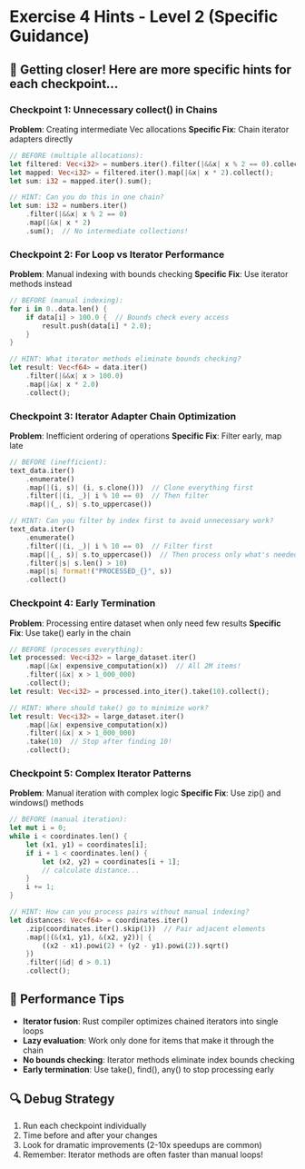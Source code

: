 # Exercise 4 Hints - Level 2 (Specific Guidance)

## 🎯 Getting closer! Here are more specific hints for each checkpoint...

### Checkpoint 1: Unnecessary collect() in Chains
**Problem**: Creating intermediate Vec allocations
**Specific Fix**: Chain iterator adapters directly
```rust
// BEFORE (multiple allocations):
let filtered: Vec<i32> = numbers.iter().filter(|&&x| x % 2 == 0).collect();
let mapped: Vec<i32> = filtered.iter().map(|&x| x * 2).collect();
let sum: i32 = mapped.iter().sum();

// HINT: Can you do this in one chain?
let sum: i32 = numbers.iter()
    .filter(|&&x| x % 2 == 0)
    .map(|&x| x * 2)
    .sum();  // No intermediate collections!
```

### Checkpoint 2: For Loop vs Iterator Performance
**Problem**: Manual indexing with bounds checking
**Specific Fix**: Use iterator methods instead
```rust
// BEFORE (manual indexing):
for i in 0..data.len() {
    if data[i] > 100.0 {  // Bounds check every access
        result.push(data[i] * 2.0);
    }
}

// HINT: What iterator methods eliminate bounds checking?
let result: Vec<f64> = data.iter()
    .filter(|&&x| x > 100.0)
    .map(|&x| x * 2.0)
    .collect();
```

### Checkpoint 3: Iterator Adapter Chain Optimization
**Problem**: Inefficient ordering of operations
**Specific Fix**: Filter early, map late
```rust
// BEFORE (inefficient):
text_data.iter()
    .enumerate()
    .map(|(i, s)| (i, s.clone()))  // Clone everything first
    .filter(|(i, _)| i % 10 == 0)  // Then filter
    .map(|(_, s)| s.to_uppercase())

// HINT: Can you filter by index first to avoid unnecessary work?
text_data.iter()
    .enumerate()
    .filter(|(i, _)| i % 10 == 0)  // Filter first
    .map(|(_, s)| s.to_uppercase())  // Then process only what's needed
    .filter(|s| s.len() > 10)
    .map(|s| format!("PROCESSED_{}", s))
    .collect()
```

### Checkpoint 4: Early Termination
**Problem**: Processing entire dataset when only need few results
**Specific Fix**: Use take() early in the chain
```rust
// BEFORE (processes everything):
let processed: Vec<i32> = large_dataset.iter()
    .map(|&x| expensive_computation(x))  // All 2M items!
    .filter(|&x| x > 1_000_000)
    .collect();
let result: Vec<i32> = processed.into_iter().take(10).collect();

// HINT: Where should take() go to minimize work?
let result: Vec<i32> = large_dataset.iter()
    .map(|&x| expensive_computation(x))
    .filter(|&x| x > 1_000_000)
    .take(10)  // Stop after finding 10!
    .collect();
```

### Checkpoint 5: Complex Iterator Patterns
**Problem**: Manual iteration with complex logic
**Specific Fix**: Use zip() and windows() methods
```rust
// BEFORE (manual iteration):
let mut i = 0;
while i < coordinates.len() {
    let (x1, y1) = coordinates[i];
    if i + 1 < coordinates.len() {
        let (x2, y2) = coordinates[i + 1];
        // calculate distance...
    }
    i += 1;
}

// HINT: How can you process pairs without manual indexing?
let distances: Vec<f64> = coordinates.iter()
    .zip(coordinates.iter().skip(1))  // Pair adjacent elements
    .map(|(&(x1, y1), &(x2, y2))| {
        ((x2 - x1).powi(2) + (y2 - y1).powi(2)).sqrt()
    })
    .filter(|&d| d > 0.1)
    .collect();
```

## 🚀 Performance Tips
- **Iterator fusion**: Rust compiler optimizes chained iterators into single loops
- **Lazy evaluation**: Work only done for items that make it through the chain
- **No bounds checking**: Iterator methods eliminate index bounds checking
- **Early termination**: Use take(), find(), any() to stop processing early

## 🔍 Debug Strategy
1. Run each checkpoint individually
2. Time before and after your changes
3. Look for dramatic improvements (2-10x speedups are common)
4. Remember: Iterator methods are often faster than manual loops!